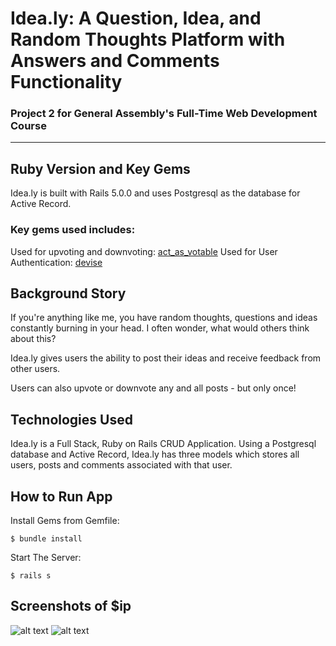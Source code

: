 # Idea.ly: A Question, Idea, and Random Thoughts Platform with Answers and Comments Functionality

### Project 2 for General Assembly's Full-Time Web Development Course

***

## Ruby Version and Key Gems
Idea.ly is built with Rails 5.0.0 and uses Postgresql as the database for Active Record.

### Key gems used includes:
  Used for upvoting and downvoting:
    [act_as_votable](https://rubygems.org/gems/acts_as_votable/versions/0.10.0)
  Used for User Authentication:
    [devise](https://rubygems.org/gems/devise/versions/4.2.0)

## Background Story
If you're anything like me, you have random thoughts, questions and ideas constantly burning in your head. I often wonder, what would others think about this?

Idea.ly gives users the ability to post their ideas and receive feedback from other users.

Users can also upvote or downvote any and all posts - but only once!

## Technologies Used
Idea.ly is a Full Stack, Ruby on Rails CRUD Application. Using a Postgresql database and Active Record, Idea.ly has three models which stores all users, posts and comments associated with that user.

## How to Run App
Install Gems from Gemfile:
```
$ bundle install
```

Start The Server:
```
$ rails s
```

## Screenshots of $ip
![alt text](assets/images/ideal.ly-homepage.png "Idea.ly Homepage screenshot")
![alt text](assets/images/upvote-downvote.png "Idea.ly screenshot")
